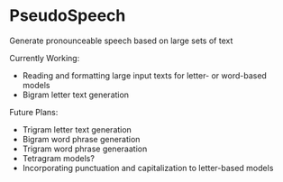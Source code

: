 PseudoSpeech
============

Generate pronounceable speech based on large sets of text

Currently Working:
* Reading and formatting large input texts for letter- or word-based models
* Bigram letter text generation

Future Plans:
* Trigram letter text generation
* Bigram word phrase generation
* Trigram word phrase generaation
* Tetragram models?
* Incorporating punctuation and capitalization to letter-based models
